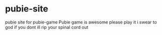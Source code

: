 # pubie-site
pubie site for pubie-game
Pubie game is awesome please play it i swear to god if you dont ill rip your spinal cord out
